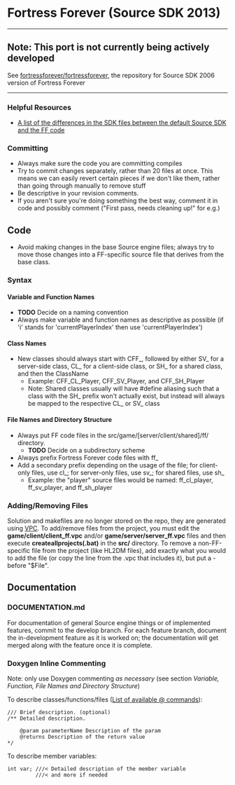 # Fortress Forever (Source SDK 2013)

---

## Note: This port is not currently being actively developed

See [fortressforever/fortressforever](https://github.com/fortressforever/fortressforever), the repository for Source SDK 2006 version of Fortress Forever

---

### Helpful Resources

* [A list of the differences in the SDK files between the default Source SDK and the FF code](http://www.fortress-forever.com/diff/)

### Committing

* Always make sure the code you are committing compiles
* Try to commit changes separately, rather than 20 files at once. This means we can easily revert certain pieces if we don't like them, rather than going through manually to remove stuff
* Be descriptive in your revision comments.
* If you aren't sure you're doing something the best way, comment it in code and possibly comment ("First pass, needs cleaning up!" for e.g.)

## Code

* Avoid making changes in the base Source engine files; always try to move those changes into a FF-specific source file that derives from the base class.

### Syntax

#### Variable and Function Names

* __TODO__ Decide on a naming convention
* Always make variable and function names as descriptive as possible (if 'i' stands for 'currentPlayerIndex' then use 'currentPlayerIndex')

#### Class Names

* New classes should always start with CFF\_, followed by either SV\_ for a server-side class, CL\_ for a client-side class, or SH\_ for a shared class, and then the ClassName
	* Example: CFF\_CL\_Player, CFF\_SV\_Player, and CFF\_SH\_Player
	* Note: Shared classes usually will have #define aliasing such that a class with the SH_ prefix won't actually exist, but instead will always be mapped to the respective CL_ or SV_ class

#### File Names and Directory Structure

* Always put FF code files in the src/game/\[server/client/shared\]/ff/ directory.
    * __TODO__ Decide on a subdirectory scheme
* Always prefix Fortress Forever code files with ff_
* Add a secondary prefix depending on the usage of the file; for client-only files, use cl\_; for server-only files, use sv\_; for shared files, use sh\_
    * Example: the "player" source files would be named: ff\_cl\_player, ff\_sv\_player, and ff\_sh\_player

### Adding/Removing Files

Solution and makefiles are no longer stored on the repo, they are generated using [VPC](https://developer.valvesoftware.com/wiki/Valve_Project_Creator). To add/remove files from the project, you must edit the __game/client/client_ff.vpc__ and/or __game/server/server_ff.vpc__ files and then execute __createallprojects(.bat)__ in the __src/__ directory. To remove a non-FF-specific file from the project (like HL2DM files), add exactly what you would to add the file (or copy the line from the .vpc that includes it), but put a - before "$File".

## Documentation

### DOCUMENTATION.md

For documentation of general Source engine things or of implemented features, commit to the develop branch. For each feature branch, document the in-development feature as it is worked on; the documentation will get merged along with the feature once it is complete.

### Doxygen Inline Commenting

Note: only use Doxygen commenting *as necessary* (see section *Variable, Function, File Names and Directory Structure*)

To describe classes/functions/files ([List of available @ commands](http://www.stack.nl/~dimitri/doxygen/manual/commands.html#cmdreturns)):

    /// Brief description. (optional)
    /** Detailed description. 

        @param parameterName Description of the param
        @returns Description of the return value
    */

To describe member variables:

    int var; ///< Detailed description of the member variable
             ///< and more if needed
